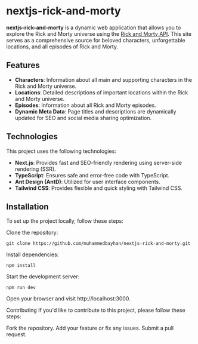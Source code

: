 # nextjs-rick-and-morty

**nextjs-rick-and-morty** is a dynamic web application that allows you to explore the Rick and Morty universe using the [Rick and Morty API](https://rickandmortyapi.com/). This site serves as a comprehensive source for beloved characters, unforgettable locations, and all episodes of Rick and Morty.

## Features

- **Characters**: Information about all main and supporting characters in the Rick and Morty universe.
- **Locations**: Detailed descriptions of important locations within the Rick and Morty universe.
- **Episodes**: Information about all Rick and Morty episodes.
- **Dynamic Meta Data**: Page titles and descriptions are dynamically updated for SEO and social media sharing optimization.

## Technologies

This project uses the following technologies:

- **Next.js**: Provides fast and SEO-friendly rendering using server-side rendering (SSR).
- **TypeScript**: Ensures safe and error-free code with TypeScript.
- **Ant Design (AntD)**: Utilized for user interface components.
- **Tailwind CSS**: Provides flexible and quick styling with Tailwind CSS.

## Installation

To set up the project locally, follow these steps:

Clone the repository:

   ```
   git clone https://github.com/muhammedbayhan/nextjs-rick-and-morty.git

  ```
Install dependencies:
```
npm install
  ```

Start the development server:
  ```
npm run dev
  ```
Open your browser and visit http://localhost:3000.

Contributing
If you'd like to contribute to this project, please follow these steps:

Fork the repository.
Add your feature or fix any issues.
Submit a pull request.
